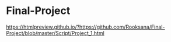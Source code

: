 # Final-Project
https://htmlpreview.github.io/?https://github.com/Rooksana/Final-Project/blob/master/Script/Project_1.html
